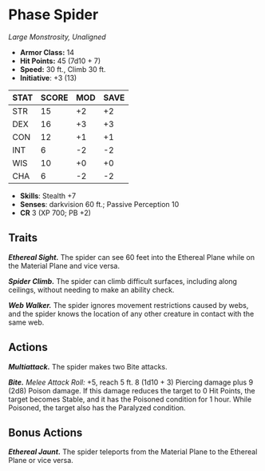 # Phase Spider

*Large Monstrosity, Unaligned*

- **Armor Class:** 14
- **Hit Points:** 45 (7d10 + 7)
- **Speed:** 30 ft., Climb 30 ft.
- **Initiative**: +3 (13)

|STAT|SCORE|MOD|SAVE|
| --- | --- | --- | ---- |
| STR | 15 | +2 | +2 |
| DEX | 16 | +3 | +3 |
| CON | 12 | +1 | +1 |
| INT | 6 | -2 | -2 |
| WIS | 10 | +0 | +0 |
| CHA | 6 | -2 | -2 |

- **Skills**: Stealth +7
- **Senses**: darkvision 60 ft.; Passive Perception 10
- **CR** 3 (XP 700; PB +2)

## Traits

***Ethereal Sight.*** The spider can see 60 feet into the Ethereal Plane while on the Material Plane and vice versa.

***Spider Climb.*** The spider can climb difficult surfaces, including along ceilings, without needing to make an ability check.

***Web Walker.*** The spider ignores movement restrictions caused by webs, and the spider knows the location of any other creature in contact with the same web.


## Actions

***Multiattack.*** The spider makes two Bite attacks.

***Bite.*** *Melee Attack Roll:* +5, reach 5 ft. 8 (1d10 + 3) Piercing damage plus 9 (2d8) Poison damage. If this damage reduces the target to 0 Hit Points, the target becomes Stable, and it has the Poisoned condition for 1 hour. While Poisoned, the target also has the Paralyzed condition.


## Bonus Actions

***Ethereal Jaunt.*** The spider teleports from the Material Plane to the Ethereal Plane or vice versa.

